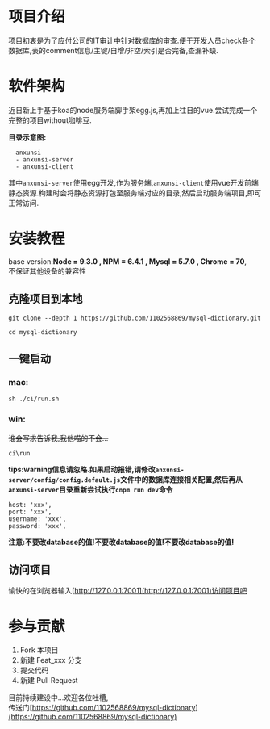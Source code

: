 # 项目介绍

项目初衷是为了应付公司的IT审计中针对数据库的审查.便于开发人员check各个数据库,表的comment信息/主键/自增/非空/索引是否完备,查漏补缺.  

# 软件架构
近日新上手基于koa的node服务端脚手架egg.js,再加上往日的vue.尝试完成一个完整的项目without咖啡豆.   

**目录示意图:**
```
- anxunsi
  - anxunsi-server
  - anxunsi-client

```
其中`anxunsi-server`使用egg开发,作为服务端,`anxunsi-client`使用vue开发前端静态资源.构建时会将静态资源打包至服务端对应的目录,然后启动服务端项目,即可正常访问.

# 安装教程

base version:**Node = 9.3.0 , NPM = 6.4.1 , Mysql = 5.7.0 , Chrome = 70**,  
不保证其他设备的兼容性

## 克隆项目到本地
```
git clone --depth 1 https://github.com/1102568869/mysql-dictionary.git
```
```
cd mysql-dictionary
```
## 一键启动  
### mac:
```
sh ./ci/run.sh
```

### win:
~~谁会写求告诉我,我他喵的不会...~~
```
ci\run
```

**tips:warning信息请忽略.如果启动报错,请修改`anxunsi-server/config/config.default.js`文件中的数据库连接相关配置,然后再从`anxunsi-server`目录重新尝试执行`cnpm run dev`命令**  
```
host: 'xxx',
port: 'xxx',
username: 'xxx',
password: 'xxx',
```
**注意:不要改database的值!不要改database的值!不要改database的值!**

## 访问项目  
愉快的在浏览器输入[http://127.0.0.1:7001](http://127.0.0.1:7001)访问项目吧

# 参与贡献
1. Fork 本项目  
2. 新建 Feat_xxx 分支  
3. 提交代码  
4. 新建 Pull Request  

目前持续建设中...欢迎各位吐槽,  
传送门[https://github.com/1102568869/mysql-dictionary](https://github.com/1102568869/mysql-dictionary)


